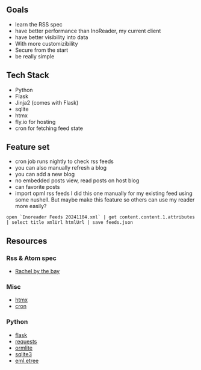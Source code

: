 ## Goals
- learn the RSS spec
- have better performance than InoReader, my current client
- have better visibility into data
- With more customizibility
- Secure from the start
- be really simple

## Tech Stack
- Python
- Flask
- Jinja2 (comes with Flask)
- sqlite
- htmx
- fly.io for hosting
- cron for fetching feed state

## Feature set
- cron job runs nightly to check rss feeds
- you can also manually refresh a blog
- you can add a new blog
- no embedded posts view, read posts on host blog
- can favorite posts
- import opml rss feeds
I did this one manually for my existing feed using some nushell. But maybe make this feature so others can use my reader more easily?
 ```nu
open `Inoreader Feeds 20241104.xml` | get content.content.1.attributes | select title xmlUrl htmlUrl | save feeds.json
```

## Resources

### Rss & Atom spec
- [Rachel by the bay](https://rachelbythebay.com/w/2024/08/17/hash/)

### Misc
- [htmx](https://htmx.org/docs/)
- [cron](https://crontab.guru/)

### Python
- [flask](https://flask.palletsprojects.com/en/stable/quickstart/)
- [requests](https://pypi.org/project/requests/)
- [ormlite](https://ormlite.readthedocs.io/en/latest/ormlite.html#module-ormlite)
- [sqlite3](https://docs.python.org/3/library/sqlite3.html#sqlite3-reference)
- [eml.etree](https://docs.python.org/3/library/xml.etree.elementtree.html#module-xml.etree.ElementTree)

